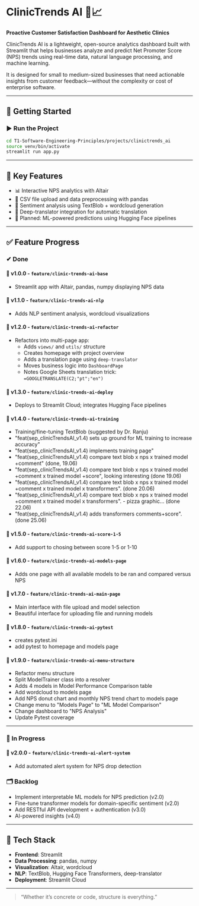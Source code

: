 # ClinicTrends AI 💬📈

**Proactive Customer Satisfaction Dashboard for Aesthetic Clinics**

ClinicTrends AI is a lightweight, open-source analytics dashboard built with Streamlit that helps businesses analyze and predict Net Promoter Score (NPS) trends using real-time data, natural language processing, and machine learning.

It is designed for small to medium-sized businesses that need actionable insights from customer feedback—without the complexity or cost of enterprise software.

---

## 🔧 Getting Started

### ▶️ Run the Project

```bash
cd T1-Software-Engineering-Principles/projects/clinictrends_ai
source venv/bin/activate
streamlit run app.py
```

---

## 🧠 Key Features

- 📊 Interactive NPS analytics with Altair
- 🧾 CSV file upload and data preprocessing with pandas
- 💬 Sentiment analysis using TextBlob + wordcloud generation
- 🔄 Deep-translator integration for automatic translation
- 🤖 Planned: ML-powered predictions using Hugging Face pipelines

---

## ✅ Feature Progress

### ✔ Done
#### 🔹 v1.0.0 - `feature/clinic-trends-ai-base`
- Streamlit app with Altair, pandas, numpy displaying NPS data

#### 🔹 v1.1.0 - `feature/clinic-trends-ai-nlp`
- Adds NLP sentiment analysis, wordcloud visualizations

#### 🔹 v1.2.0 - `feature/clinic-trends-ai-refactor`
- Refactors into multi-page app:
  - Adds `views/` and `utils/` structure
  - Creates homepage with project overview
  - Adds a translation page using `deep-translator`
  - Moves business logic into `DashboardPage`
  - Notes Google Sheets translation trick: `=GOOGLETRANSLATE(C2;"pt";"en")`

#### 🔹 v1.3.0 - `feature/clinic-trends-ai-deploy`
- Deploys to Streamlit Cloud; integrates Hugging Face pipelines

#### 🔹 v1.4.0 - `feature/clinic-trends-ai-training`
- Training/fine-tuning TextBlob (suggested by Dr. Ranju)
- "feat(sep_clinicTrendsAI_v1.4) sets up ground for ML training to increase accuracy"
- "feat(sep_clinicTrendsAI_v1.4) implements training page"
- "feat(sep_clinicTrendsAI_v1.4) compare text blob x nps x trained model +comment" (done, 19.06)
- "feat(sep_clinicTrendsAI_v1.4) compare text blob x nps x trained model +comment x trained model +score", looking interesting (done 19.06)
- "feat(sep_clinicTrendsAI_v1.4) compare text blob x nps x trained model +comment x trained model x transformers". (done 20.06)
- "feat(sep_clinicTrendsAI_v1.4) compare text blob x nps x trained model +comment x trained model x transformers". - pizza graphic... (done 22.06)
- "feat(sep_clinicTrendsAI_v1.4) adds transformers comments+score". (done 25.06)

#### 🔹 v1.5.0 - `feature/clinic-trends-ai-score-1-5`
- Add support to chosing between score 1-5 or 1-10

#### 🔹 v1.6.0 - `feature/clinic-trends-ai-models-page`
- Adds one page with all available models to be ran and compared versus NPS

#### 🔹 v1.7.0 - `feature/clinic-trends-ai-main-page`
- Main interface with file upload and model selection
- Beautiful interface for uploading file and running models

#### 🔹 v1.8.0 - `feature/clinic-trends-ai-pytest`
- creates pytest.ini
- add pytest to homepage and models page

#### 🔹 v1.9.0 - `feature/clinic-trends-ai-menu-structure`
- Refactor menu structure
- Split ModelTrainer class into a resolver
- Adds 4 models in Model Performance Comparison table
- Add wordcloud to models page
- Add NPS donut chart and monthly NPS trend chart to models page
- Change menu to "Models Page" to "ML Model Comparison"
- Change dashboard to "NPS Analysis"
- Update Pytest coverage

---

### 🔧 In Progress

#### 🔸 v2.0.0 - `feature/clinic-trends-ai-alert-system`
- Add automated alert system for NPS drop detection

### 🗂️ Backlog

- Implement interpretable ML models for NPS prediction (v2.0)
- Fine-tune transformer models for domain-specific sentiment (v2.0)
- Add RESTful API development + authentication (v3.0)
- AI-powered insights (v4.0)

---

## 🧪 Tech Stack

- **Frontend**: Streamlit
- **Data Processing**: pandas, numpy
- **Visualization**: Altair, wordcloud
- **NLP**: TextBlob, Hugging Face Transformers, deep-translator
- **Deployment**: Streamlit Cloud

---

> “Whether it’s concrete or code, structure is everything.”